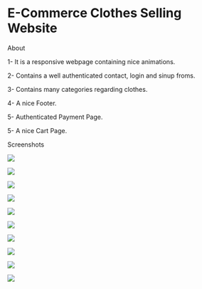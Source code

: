 # E-Commerce Clothes Selling Website
About

1- It is a responsive webpage containing nice animations.

2- Contains a well authenticated contact, login and sinup froms.

3- Contains many categories regarding clothes.

4- A nice Footer.

5- Authenticated Payment Page.

5- A nice Cart Page.

Screenshots

![](https://github.com/tabishmomin415/E-Commerce-Website/blob/main/Demo_look/Web_look_1.PNG)


![](https://github.com/tabishmomin415/E-Commerce-Website/blob/main/Demo_look/Web_look_2.PNG)


![](https://github.com/tabishmomin415/E-Commerce-Website/blob/main/Demo_look/Web_look_3.PNG)


![](https://github.com/tabishmomin415/E-Commerce-Website/blob/main/Demo_look/Web_look_4.PNG)


![](https://github.com/tabishmomin415/E-Commerce-Website/blob/main/Demo_look/Web_look_5.PNG)


![](https://github.com/tabishmomin415/E-Commerce-Website/blob/main/Demo_look/Web_look_6.PNG)


![](https://github.com/tabishmomin415/E-Commerce-Website/blob/main/Demo_look/Web_look_7.PNG)


![](https://github.com/tabishmomin415/E-Commerce-Website/blob/main/Demo_look/Web_look_8.PNG)


![](https://github.com/tabishmomin415/E-Commerce-Website/blob/main/Demo_look/Web_look_9.PNG)


![](https://github.com/tabishmomin415/E-Commerce-Website/blob/main/Demo_look/Web_look_10.PNG)


